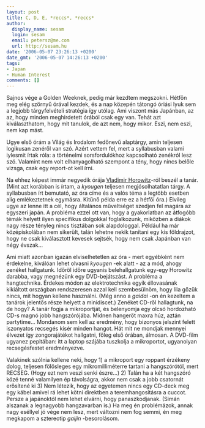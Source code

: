 ```yaml
---
layout: post
title: C, D, E, *reccs*, *reccs*
author:
  display_name: sesam
  login: sesam
  email: petersz@me.com
  url: http://sesam.hu
date: '2006-05-07 23:26:13 +0200'
date_gmt: '2006-05-07 14:26:13 +0200'
tags:
- Japan
- Human Interest
comments: []
---
```


Sajnos vége a Golden Weeknek, pedig már kezdtem megszokni. Hétfőn meg elég szörnyű órával kezdek, és a nap közepén tátongó óriási lyuk sem a legjobb tárgyfelvételi stratégia így utólag. Ami viszont más Japánban, az az, hogy minden meghirdetett órából csak egy van. Tehát azt kiválaszthatom, hogy mit tanulok, de azt nem, hogy mikor. Eszi, nem eszi, nem kap mást.

Ugye első órám a Világ és Irodalom fedőnevű alaptárgy, amin teljesen logikusan zenéről van szó. Azért vettem fel, mert a syllabusban valami iylesmit írtak róla: a történelmi sorsfordulókhoz kapcsolható zenékról lesz szó. Valamint nem volt elhanyagolható szempont a tény, hogy nincs belőle vizsga, csak egy report-ot kell írni.

Na ehhez képest immár negyedik órája [Vladimir Horowitz](http://en.wikipedia.org/wiki/Vladimir_Horowitz)-ról beszél a tanár. (Mint azt korábban is írtam, a _kyougen_ teljesen megjósolhatatlan tárgy. A syllabusban írt bemutató, az óra címe és a valós téma a legtöbb esetben alig emlékeztetnek egymásra. Kitűnő példa erre ez a hétfői óra.) Elvileg ugye az lenne itt a cél, hogy általános műveltséget szedjen fel magára az egyszeri japán. A probléma ezzel ott van, hogy a gyakorlatban az átfogóbb témák helyett ilyen specifikus dolgokkal foglalkozunk, miközben a diákok nagy része tényleg nincs tisztában sok alapdologgal. Például ha már középiskolában nem sikerült, talán lehetne nekik tanítani egy kis földrajzot, hogy ne csak kiválasztott kevesek sejtsék, hogy nem csak Japánban van négy évszak...

Ami miatt azonban igazán elviselhetetlen az óra - mert egyébként nem érdekelne, kiválóan lehet olvasni _kyougen_ -ek alatt - az a mód, ahogy zenéket hallgatunk. Időröl időre ugyanis belehallgatunk egy-egy Horowitz darabba, vagy megnézünk egy DVD-bejátszást. A probléma a hangtechnika. Érdekes módon az elektrotechnika egyik éllovasának kikiáltott országban rendszeresen azzal kell szembesülnöm, hogy lila gőzük nincs, mit hogyan kellene használni. (Még anno a _gaidai_ -on én kezeltem a tanárok jelentős része helyett a minidiscet.) Zenéket CD-ről hallagtunk, na de hogy? A tanár fogja a mikroportját, és belenyomja egy olcsó hordozható CD-s magnó jobb hangszórójába. Midnen hangerőt maxra húz, aztán partytime... Mondanom sem kell az eredmény, hogy bizonyos jelszint felett iszonyatos recsegés kísér minden hangot. Hát mit ne mondjak mennyei élvezet így zongorajátékot hallgatni, főleg első órában, álmosan. A DVD-film ugyanez pepitában: itt a laptop szájába tuszkolja a mikroportot, ugyanolyan recsegésfestet eredményezve.

Valakinek szólnia kellene neki, hogy 1) a mikroport egy roppant érzékeny dolog, teljesen fölösleges egy mikromilliméterre tartani a hangszórótól, mert RECSEG. (Hogy ezt nem veszi senki észre...) 2) Talán ha a két hangszóró közé tenné valamilyen ép távolságra, akkor nem csak a jobb csatornát erősítené ki 3) Nem létezik, hogy az egyetemen nincs egy CD-deck meg egy kábel amivel rá lehet kötni direktben a teremhangosításra a cuccot. Persze a japánoktól nem lehet elvárni, hogy panaszkodjanak. (Simán alszanak a legnagyobb hangzavarban is.) Ha meg én problémázok, annak nagy eséllyel jó vége nem lesz, mert változni nem fog semmi, én meg megkapom a sztereotip _gaijin_ -besorolásom.
